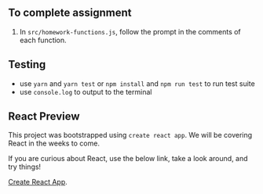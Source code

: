 ## To complete assignment

1. In `src/homework-functions.js`, follow the prompt in the comments of each function.

## Testing

 - use `yarn` and `yarn test` or `npm install` and `npm run test` to run test suite
 - use `console.log` to output to the terminal

 ## React Preview

This project was bootstrapped using `create react app`. We will be covering React in the weeks
to come.

If you are curious about React, use the below link, take a look around, and try things!

[Create React App](https://github.com/facebook/create-react-app).
